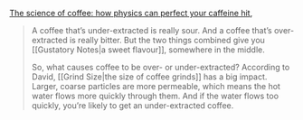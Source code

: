 
[The science of coffee: how physics can perfect your caffeine hit](https://www.latrobe.edu.au/nest/science-coffee-physics-can-perfect-caffeine-hit/),

> A coffee that’s under-extracted is really sour. And a coffee that’s over-extracted is really bitter. But the two things combined give you [[Gustatory Notes|a sweet flavour]], somewhere in the middle.
>
> So, what causes coffee to be over- or under-extracted? According to David, [[Grind Size|the size of coffee grinds]] has a big impact. Larger, coarse particles are more permeable, which means the hot water flows more quickly through them. And if the water flows too quickly, you’re likely to get an under-extracted coffee.